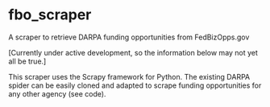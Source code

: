 # fbo_scraper
A scraper to retrieve DARPA funding opportunities from FedBizOpps.gov

[Currently under active development, so the information below may not yet all be true.]

This scraper uses the Scrapy framework for Python. The existing DARPA spider can be easily cloned and adapted to scrape funding opportunities for any other agency (see code).
